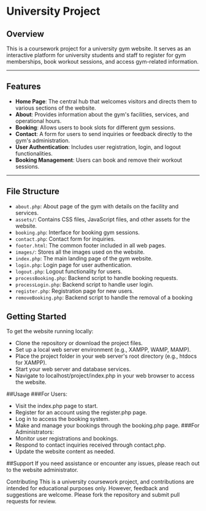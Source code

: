 # University Project

## Overview

This is a coursework project for a university gym website. It serves as an interactive platform for university students and staff to register for gym memberships, book workout sessions, and access gym-related information.

---

## Features

- **Home Page**: The central hub that welcomes visitors and directs them to various sections of the website.
- **About**: Provides information about the gym's facilities, services, and operational hours.
- **Booking**: Allows users to book slots for different gym sessions.
- **Contact**: A form for users to send inquiries or feedback directly to the gym's administration.
- **User Authentication**: Includes user registration, login, and logout functionalities.
- **Booking Management**: Users can book and remove their workout sessions.

---

## File Structure

- `about.php`: About page of the gym with details on the facility and services.
- `assets/`: Contains CSS files, JavaScript files, and other assets for the website.
- `booking.php`: Interface for booking gym sessions.
- `contact.php`: Contact form for inquiries.
- `footer.html`: The common footer included in all web pages.
- `images/`: Stores all the images used on the website.
- `index.php`: The main landing page of the gym website.
- `login.php`: Login page for user authentication.
- `logout.php`: Logout functionality for users.
- `processBooking.php`: Backend script to handle booking requests.
- `processLogin.php`: Backend script to handle user login.
- `register.php`: Registration page for new users.
- `removeBooking.php`: Backend script to handle the removal of a booking

## Getting Started

To get the website running locally:

- Clone the repository or download the project files.
- Set up a local web server environment (e.g., XAMPP, WAMP, MAMP).
- Place the project folder in your web server's root directory (e.g., htdocs for XAMPP).
- Start your web server and database services.
- Navigate to localhost/project/index.php in your web browser to access the website.

##Usage
###For Users:
- Visit the index.php page to start.
- Register for an account using the register.php page.
- Log in to access the booking system.
- Make and manage your bookings through the booking.php page.
###For Administrators:
- Monitor user registrations and bookings.
- Respond to contact inquiries received through contact.php.
- Update the website content as needed.

##Support
If you need assistance or encounter any issues, please reach out to the website administrator.

Contributing
This is a university coursework project, and contributions are intended for educational purposes only. However, feedback and suggestions are welcome. Please fork the repository and submit pull requests for review.
